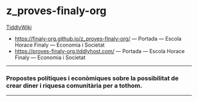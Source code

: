 # z_proves-finaly-org

<a href="https://tiddlywiki.com/" rel="noopener noreferrer" target="_blank"> TiddlyWiki</a>

* https://finaly-org.github.io/z_proves-finaly-org/ — Portada — Escola Horace Finaly  —  Economia i Societat
* https://proves-finaly-org.tiddlyhost.com/ — Portada — Escola Horace Finaly  —  Economia i Societat

---

### Propostes polítiques i econòmiques sobre la possibilitat de crear diner i riquesa comunitària per a tothom.

---
